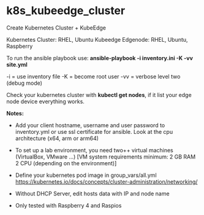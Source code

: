 
# k8s_kubeedge_cluster
Create Kubernetes Cluster + KubeEdge

Kubernetes Cluster: RHEL, Ubuntu
Kubeedge Edgenode: RHEL, Ubuntu, Raspberry

To run the ansible playbook use:
**ansible-playbook -i inventory.ini -K -vv site.yml**

-i  = use inventory file
-K  = become root user
-vv = verbose level two (debug mode)

Check your kubernetes cluster with **kubectl get nodes**, if it list your edge node device everything works.

**Notes:**
* Add your client hostname, username and user password to inventory.yml or use ssl certificate for ansible.
Look at the cpu architecture (x64, arm or arm64)

* To set up a lab environment, you need two++ virtual machines (VirtualBox, VMware ...)
[VM system requirements minimum:
2 GB RAM
2 CPU (depending on the environment)]

* Define your kubernetes pod image in group_vars/all.yml
https://kubernetes.io/docs/concepts/cluster-administration/networking/

* Without DHCP Server, edit hosts data with IP and node name

* Only tested with Raspberry 4 and Raspios